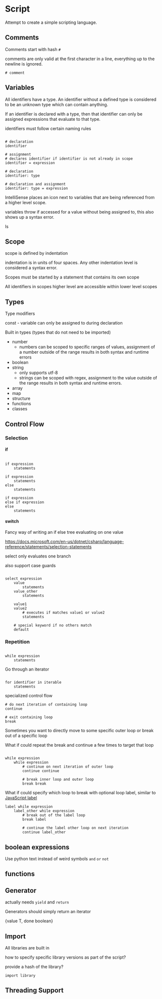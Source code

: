 # Script

Attempt to create a simple scripting language.

## Comments

Comments start with hash `#`

comments are only valid at the first character in a line, everything up to the newline is ignored.

```text
# comment
```

## Variables

All identifiers have a type. An identifier without a defined type is considered to be an unknown type which can contain anything.

If an identifier is declared with a type, then that identifier can only be assigned expressions that evaluate to that type.

identifiers must follow certain naming rules

```text

# declaration
identifier

# assignment
# declares identifier if identifier is not already in scope
identifier = expression

# declaration
identifier: type

# declaration and assignment
identifier: type = expression

```

IntelliSense places an icon next to variables that are being referenced from a higher level scope.

variables throw if accessed for a value without being assigned to, this also shows up a syntax error.

Is 

## Scope

scope is defined by indentation

indentation is in units of four spaces. Any other indentation level is considered a syntax error.

Scopes must be started by a statement that contains its own scope

All identifiers in scopes higher level are accessible within lower level scopes


## Types

Type modifiers

const - variable can only be assigned to during declaration

Built in types (types that do not need to be imported)

- number
    - numbers can be scoped to specific ranges of values, assignment of a number outside of the range results in both syntax and runtime errors
- boolean
- string
    - only supports utf-8
    - strings can be scoped with regex, assignment to the value outside of the range results in both syntax and runtime errors.
- array
- map
- structure
- functions
- classes

## Control Flow

### Selection

#### if

```text

if expression
    statements

if expression
    statements
else
    statements

if expression
else if expression
else
    statements

```

#### switch

Fancy way of writing an if else tree evaluating on one value

https://docs.microsoft.com/en-us/dotnet/csharp/language-reference/statements/selection-statements

select only evaluates one branch

also support case guards

```text

select expression
    value
        statements
    value_other
        statements

    value1
    value2
        # executes if matches value1 or value2
        statements

    # special keyword if no others match
    default

```

### Repetition

```text

while expression
    statements

```


Go through an iterator

```text

for identifier in iterable
    statements

```



specialized control flow

```text
# do next iteration of containing loop
continue

# exit containing loop
break
```

Sometimes you want to directly move to some specific outer loop or break out of a specific loop

What if could repeat the break and continue a few times to target that loop

```text

while expression
    while expression
        # continue on next iteration of outer loop
        continue continue

        # break inner loop and outer loop
        break break

```

What if could specify which loop to break with optional loop label, similar to [JavaScript label](https://developer.mozilla.org/en-US/docs/Web/JavaScript/Reference/Statements/label)

```text
label while expression
    label_other while expression
        # break out of the label loop
        break label

        # continue the label other loop on next iteration
        continue label_other

```

## boolean expressions

Use python text instead of weird symbols `and` `or` `not`

## functions

## Generator

actually needs `yield` and `return`

Generators should simply return an iterator

{value T, done boolean}

## Import

All libraries are built in

how to specify specific library versions as part of the script?

provide a hash of the library?

```text
import library

```


## Threading Support